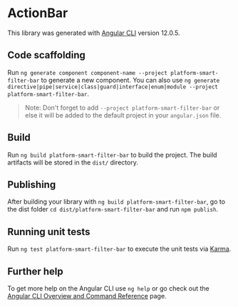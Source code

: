 # ActionBar

This library was generated with [Angular CLI](https://github.com/angular/angular-cli) version 12.0.5.

## Code scaffolding

Run `ng generate component component-name --project platform-smart-filter-bar` to generate a new component. You can also use `ng generate directive|pipe|service|class|guard|interface|enum|module --project platform-smart-filter-bar`.

> Note: Don't forget to add `--project platform-smart-filter-bar` or else it will be added to the default project in your `angular.json` file.

## Build

Run `ng build platform-smart-filter-bar` to build the project. The build artifacts will be stored in the `dist/` directory.

## Publishing

After building your library with `ng build platform-smart-filter-bar`, go to the dist folder `cd dist/platform-smart-filter-bar` and run `npm publish`.

## Running unit tests

Run `ng test platform-smart-filter-bar` to execute the unit tests via [Karma](https://karma-runner.github.io).

## Further help

To get more help on the Angular CLI use `ng help` or go check out the [Angular CLI Overview and Command Reference](https://angular.io/cli) page.
